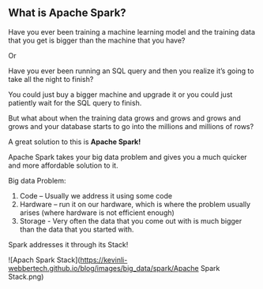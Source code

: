 ## What is Apache Spark?

Have you ever been training a machine learning model and the training data that you get is bigger than the machine that you have?

Or

Have you ever been running an SQL query and then you realize it’s going to take all the night to finish?

You could just buy a bigger machine and upgrade it or you could just patiently wait for the SQL query to finish.

But what about when the training data grows and grows and grows and grows and your database starts to go into the millions and millions of rows?

A great solution to this is **Apache Spark!**

Apache Spark takes your big data problem and gives you a much quicker and more affordable solution to it.

Big data Problem:

1.	Code – Usually we address it using some code
2.	Hardware – run it on our hardware, which is where the problem usually arises (where hardware is not efficient enough)
3.	Storage  - Very often the data that you come out with is much bigger than the data that you started with.

Spark addresses it through its Stack!

![Apach Spark Stack](https://kevinli-webbertech.github.io/blog/images/big_data/spark/Apache Spark Stack.png)



